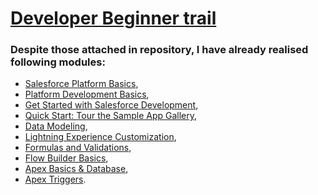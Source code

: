 # [Developer Beginner trail](https://trailhead.salesforce.com/content/learn/trails/force_com_dev_beginner)

### Despite those attached in repository, I have already realised following modules:
* [Salesforce Platform Basics](https://trailhead.salesforce.com/content/learn/modules/starting_force_com?trail_id=force_com_dev_beginner),
* [Platform Development Basics](https://trailhead.salesforce.com/content/learn/modules/platform-development-basics?trail_id=force_com_dev_beginner),
* [Get Started with Salesforce Development](https://trailhead.salesforce.com/content/learn/projects/get-started-with-salesforce-development?trail_id=force_com_dev_beginner),
* [Quick Start: Tour the Sample App Gallery](https://trailhead.salesforce.com/content/learn/projects/quick-start-tour-the-sample-app-gallery?trail_id=force_com_dev_beginner),
* [Data Modeling](https://trailhead.salesforce.com/content/learn/modules/data_modeling?trail_id=force_com_dev_beginner),
* [Lightning Experience Customization](https://trailhead.salesforce.com/content/learn/modules/lex_customization?trail_id=force_com_dev_beginner),
* [Formulas and Validations](https://trailhead.salesforce.com/content/learn/modules/point_click_business_logic?trail_id=force_com_dev_beginner),
* [Flow Builder Basics](https://trailhead.salesforce.com/content/learn/modules/flow-basics?trail_id=force_com_dev_beginner),
* [Apex Basics & Database](https://trailhead.salesforce.com/content/learn/modules/apex_database?trail_id=force_com_dev_beginner),
* [Apex Triggers](https://trailhead.salesforce.com/content/learn/modules/apex_triggers?trail_id=force_com_dev_beginner).
